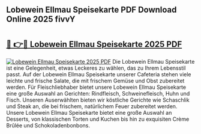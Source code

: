 ## Lobewein Ellmau Speisekarte PDF Download Online 2025 fivvY

# <h2><a href="http://gcbtrq.nevu.top/?p=Lobewein+Ellmau+Speisekarte">🔗 👉🔴 Lobewein Ellmau Speisekarte 2025 PDF</a></h2>

[![Lobewein Ellmau Speisekarte 2025 PDF](https://i.imgur.com/dBaPXMq.png)](http://gcbtrq.nevu.top/?p=Lobewein+Ellmau+Speisekarte)
Die Lobewein Ellmau Speisekarte ist eine Gelegenheit, etwas Leckeres zu wählen, das zu Ihrem Lebensstil passt. Auf der Lobewein Ellmau Speisekarte unserer Cafeteria stehen viele leichte und frische Salate, die mit frischem Gemüse und Obst zubereitet werden. Für Fleischliebhaber bietet unsere Lobewein Ellmau Speisekarte eine große Auswahl an Gerichten: Rindfleisch, Schweinefleisch, Huhn und Fisch. Unseren Auserwählten bieten wir köstliche Gerichte wie Schaschlik und Steak an, die bei frischem, natürlichem Feuer zubereitet werden. Unsere Lobewein Ellmau Speisekarte bietet eine große Auswahl an Desserts, von klassischen Torten und Kuchen bis hin zu exquisiten Crème Brûlée und Schokoladenbonbons.
